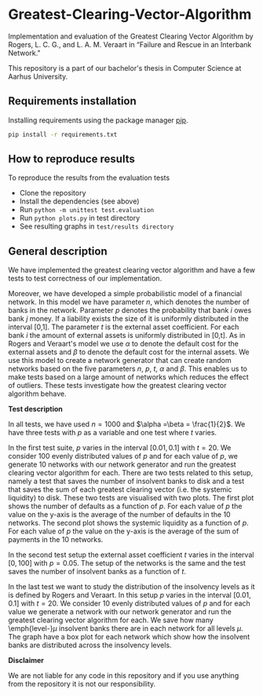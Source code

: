 # Greatest-Clearing-Vector-Algorithm
Implementation and evaluation of the Greatest Clearing Vector Algorithm by Rogers, L. C. G., and L. A. M. Veraart in “Failure and Rescue in an Interbank Network."

This repository is a part of our bachelor's thesis in Computer Science at Aarhus University. 


## Requirements installation

Installing requirements using the package manager [pip](https://pip.pypa.io/en/stable/).

```bash
pip install -r requirements.txt
```

## How to reproduce results

To reproduce the results from the evaluation tests
- Clone the repository
- Install the dependencies (see above)
- Run `python -m unittest test.evaluation`
- Run `python plots.py` in test directory
- See resulting graphs in `test/results directory`


## General description

We have implemented the greatest clearing vector algorithm and have a few tests to test correctness of our implementation. 

Moreover, we have developed a simple probabilistic model of a financial network. In this model we have parameter $n$, which denotes the number of banks in the network. Parameter $p$ denotes the probability that bank $i$ owes bank $j$ money. If a liability exists the size of it is uniformly distributed in the interval [0,1]. The parameter $t$ is the external asset coefficient. For each bank $i$ the amount of external assets is uniformly distributed in [0,t]. As in Rogers and Veraart's model we use $\alpha$ to denote the default cost for the external assets and $\beta$ to denote the default cost for the internal assets. We use this model to create a network generator that can create random networks based on the five parameters $n$, $p$, $t$, $\alpha$ and $\beta$. This enables us to make tests based on a large amount of networks which reduces the effect of outliers. These tests investigate how the greatest clearing vector algorithm behave. 

**Test description**

In all tests, we have used $n=1000$ and $\alpha =\beta = \frac{1}{2}$. We have three tests with $p$ as a variable and one test where $t$ varies. 

In the first test suite, $p$ varies in the interval $[0.01, 0.1]$ with $t=20$. We consider 100 evenly distributed values of $p$ and for each value of $p$, we generate 10 networks with our network generator and run the greatest clearing vector algorithm for each. There are two tests related to this setup, namely a test that saves the number of insolvent banks to disk and a test that saves the sum of each greatest clearing vector (i.e. the systemic liquidity) to disk. These two tests are visualised with two plots. The first plot shows the number of defaults as a function of $p$. For each value of $p$ the value on the y-axis is the average of the number of defaults in the 10 networks. The second plot shows the systemic liquidity as a function of $p$. For each value of $p$ the value on the y-axis is the average of the sum of payments in the 10 networks. 

In the second test setup the external asset coefficient $t$ varies in the interval $[0, 100]$ with $p=0.05$. The setup of the networks is the same and the test saves the number of insolvent banks as a function of $t$.

In the last test we want to study the distribution of the insolvency levels as it is defined by Rogers and Veraart. In this setup $p$ varies in the interval $[0.01, 0.1]$ with $t=20$. We consider 10 evenly distributed values of $p$ and for each value we generate a network with our network generator and run the greatest clearing vector algorithm for each. We save how many \emph{level-}$\mu$ insolvent banks there are in each network for all levels $\mu$. The graph have a box plot for each network which show how the insolvent banks are distributed across the insolvency levels. 

**Disclaimer**

We are not liable for any code in this repository and if you use anything from the repository it is not our responsibility. 
